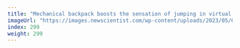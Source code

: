 ```yaml
---
title: "Mechanical backpack boosts the sensation of jumping in virtual reality"
imageUrl: "https://images.newscientist.com/wp-content/uploads/2023/05/02155324/SEI_153736831.jpg?width=788"
index: 299
weight: 299
---
```


